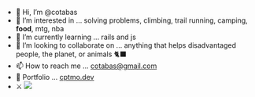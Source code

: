 - 👋 Hi, I’m @cotabas
- 👀 I’m interested in ... solving problems, climbing, trail running, camping, **food**, mtg, nba
- 🌱 I’m currently learning ... rails and js
- 💞️ I’m looking to collaborate on ... anything that helps disadvantaged people, the planet, or animals 🐈‍⬛
- 📫 How to reach me ... cotabas@gmail.com
- 🐧 Portfolio ... <a href="https://cptmo.dev">cptmo.dev</a>
- ⚔️ <img src="https://www.codewars.com/users/cotabas/badges/micro">
<!---
cotabas/cotabas is a ✨ special ✨ repository because its `README.md` (this file) appears on your GitHub profile.
You can click the Preview link to take a look at your changes.
--->
